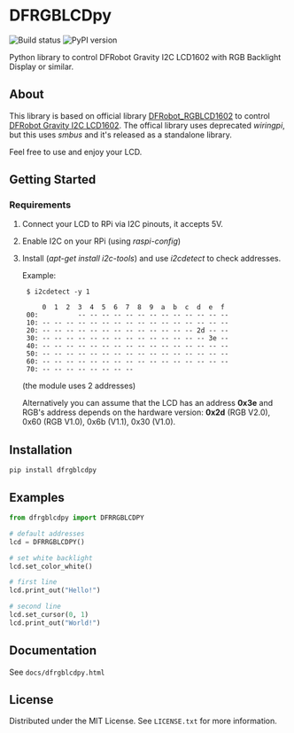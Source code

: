 # DFRGBLCDpy

![Build status](https://github.com/tomplus/DFRGBLCDpy/workflows/Tests/badge.svg)
![PyPI version](https://img.shields.io/pypi/v/dfrgblcdpy)

Python library to control DFRobot Gravity I2C LCD1602 with RGB Backlight Display or similar.

## About

This library is based on official library [DFRobot_RGBLCD1602](https://github.com/DFRobot/DFRobot_RGBLCD1602)
to control [DFRobot Gravity I2C LCD1602](https://www.dfrobot.com/product-1609.html). The offical library uses
deprecated _wiringpi_, but this uses _smbus_ and it's released as a standalone library.

Feel free to use and enjoy your LCD.

## Getting Started

### Requirements

1. Connect your LCD to RPi via I2C pinouts, it accepts 5V. 

2. Enable I2C on your RPi (using _raspi-config_)

3. Install (_apt-get install i2c-tools_) and use _i2cdetect_ to check addresses.
   
   Example:
   ```
    $ i2cdetect -y 1

        0  1  2  3  4  5  6  7  8  9  a  b  c  d  e  f
    00:          -- -- -- -- -- -- -- -- -- -- -- -- -- 
    10: -- -- -- -- -- -- -- -- -- -- -- -- -- -- -- -- 
    20: -- -- -- -- -- -- -- -- -- -- -- -- -- 2d -- -- 
    30: -- -- -- -- -- -- -- -- -- -- -- -- -- -- 3e -- 
    40: -- -- -- -- -- -- -- -- -- -- -- -- -- -- -- -- 
    50: -- -- -- -- -- -- -- -- -- -- -- -- -- -- -- -- 
    60: -- -- -- -- -- -- -- -- -- -- -- -- -- -- -- -- 
    70: -- -- -- -- -- -- -- --   
    ```
    (the module uses 2 addresses)
    
    Alternatively you can assume that the LCD has an address **0x3e**
    and RGB's address depends on the hardware version: **0x2d** (RGB V2.0), 
    0x60 (RGB V1.0), 0x6b (V1.1), 0x30 (V1.0).

## Installation

```
pip install dfrgblcdpy
```

## Examples

```python
from dfrgblcdpy import DFRRGBLCDPY

# default addresses
lcd = DFRRGBLCDPY()

# set white backlight
lcd.set_color_white()

# first line
lcd.print_out("Hello!")

# second line
lcd.set_cursor(0, 1)
lcd.print_out("World!")
```

## Documentation

See `docs/dfrgblcdpy.html`

## License

Distributed under the MIT License. See `LICENSE.txt` for more information.
